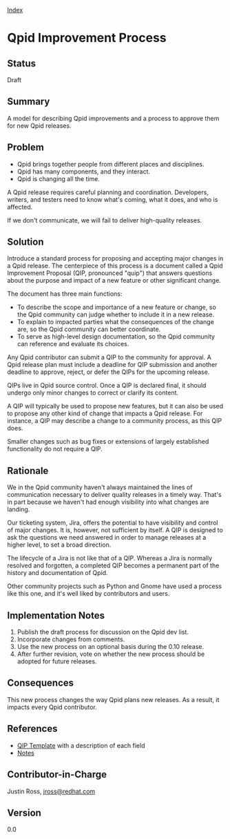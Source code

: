 [Index](../index.html)

# Qpid Improvement Process

## Status

Draft

## Summary

A model for describing Qpid improvements and a process to approve them
for new Qpid releases.

## Problem

 - Qpid brings together people from different places and disciplines.
 - Qpid has many components, and they interact.
 - Qpid is changing all the time.

A Qpid release requires careful planning and coordination.
Developers, writers, and testers need to know what's coming, what it
does, and who is affected.

If we don't communicate, we will fail to deliver high-quality
releases.

## Solution

Introduce a standard process for proposing and accepting major changes
in a Qpid release.  The centerpiece of this process is a document
called a Qpid Improvement Proposal (QIP, pronounced "quip") that
answers questions about the purpose and impact of a new feature or
other significant change.

The document has three main functions:

 - To describe the scope and importance of a new feature or change, so
   the Qpid community can judge whether to include it in a new
   release.
 - To explain to impacted parties what the consequences of the change
   are, so the Qpid community can better coordinate.
 - To serve as high-level design documentation, so the Qpid community
   can reference and evaluate its choices.

Any Qpid contributor can submit a QIP to the community for approval.
A Qpid release plan must include a deadline for QIP submission and
another deadline to approve, reject, or defer the QIPs for the
upcoming release.

QIPs live in Qpid source control.  Once a QIP is declared final, it
should undergo only minor changes to correct or clarify its content.

A QIP will typically be used to propose new features, but it can also
be used to propose any other kind of change that impacts a Qpid
release.  For instance, a QIP may describe a change to a community
process, as this QIP does.

Smaller changes such as bug fixes or extensions of largely established
functionality do not require a QIP.

## Rationale

We in the Qpid community haven't always maintained the lines of
communication necessary to deliver quality releases in a timely way.
That's in part because we haven't had enough visibility into what
changes are landing.

Our ticketing system, Jira, offers the potential to have visibility
and control of major changes.  It is, however, not sufficient by
itself.  A QIP is designed to ask the questions we need answered in
order to manage releases at a higher level, to set a broad direction.

The lifecycle of a Jira is not like that of a QIP.  Whereas a Jira is
normally resolved and forgotten, a completed QIP becomes a permanent
part of the history and documentation of Qpid.

Other community projects such as Python and Gnome have used a process
like this one, and it's well liked by contributors and users.

## Implementation Notes

1. Publish the draft process for discussion on the Qpid dev list.
2. Incorporate changes from comments.
3. Use the new process on an optional basis during the 0.10 release.
4. After further revision, vote on whether the new process should be
   adopted for future releases.

## Consequences

This new process changes the way Qpid plans new releases.  As a
result, it impacts every Qpid contributor.

## References

 - [QIP Template](../qip-template.html) with a description of each field
 - [Notes](../notes.html)

## Contributor-in-Charge

Justin Ross, <jross@redhat.com>

## Version

0.0

